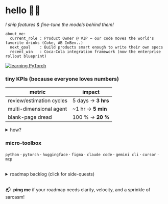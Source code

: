 # hello 👋🏽  
_I ship features & fine-tune the models behind them!_

    about_me:
      current_role : Product Owner @ VIP — our code moves the world's favorite drinks (Coke, AB InBev..)
      next_goal    : Build products smart enough to write their own specs
      recent_win   : Coca-Cola integration framework (now the enterprise rollout blueprint)

[![learning PyTorch](https://img.shields.io/badge/learning-pytorch-orange?logo=pytorch&logoColor=white)](https://pytorch.org/)

### tiny KPIs (because everyone loves numbers)

| metric            | impact               |
|-------------------|----------------------|
| review/estimation cycles     | 5 days → **3 hrs**   |
| multi-dimensional agent   | ~1 hr → **5 min**   |
| blank-page dread  | 100 % → **20 %**     |

<details>
<summary>how?</summary>

- iterative prototyping w/ smarter wireframes, token-budgeted prompts  
- gap-spotting with inline QA layers  
- persona-tuned artifact generator w/ personalized first drafts for each reader  

</details>


### micro-toolbox  
`python` · `pytorch` · `huggingface` · `figma` · `claude code` · `gemini cli` · `cursor` · `mcp`

<br>

<details>
<summary>roadmap backlog (click for side-quests)</summary>

- [x] [bipolar-guardian](https://github.com/bxrdy/bipolar-guardian.git) application [will open-source soon]
- [x] Automation macros for prompt budgeting  
- [ ] Design a Mixture-of-Experts agent: expert context, minimal noise 
- [ ] Build spaces w/ sentences: VR/AR + LLM/MoE turns prompts into new worlds [ambitious but plausible]

</details>

<br>

📬 &nbsp;**ping me** if your roadmap needs clarity, velocity, and a sprinkle of sarcasm!
